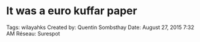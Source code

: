 # lt was a euro kuffar paper

Tags: wilayahks
Created by: Quentin Sombsthay
Date: August 27, 2015 7:32 AM
Réseau: Surespot